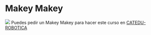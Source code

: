 
# Makey Makey

![](http://www.usokeido.com/wp-content/uploads/2013/03/funcionamiento-makey-makey.jpg)
Puedes pedir un Makey Makey para hacer este curso en [CATEDU-ROBOTICA](http://www.catedu.es/webcatedu/index.php/destacados/149-robotica)


